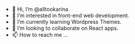 - 👋 Hi, I’m @alltookarina
- 👀 I’m interested in front-end web development.
- 🌱 I’m currently learning Wordpress Themes.
- 💞️ I’m looking to collaborate on React apps.
- 📫 How to reach me ...

<!---
alltookarina/alltookarina is a ✨ special ✨ repository because its `README.md` (this file) appears on your GitHub profile.
You can click the Preview link to take a look at your changes.
--->
